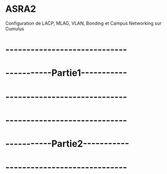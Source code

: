 # ASRA2
Configuration de LACP, MLAG, VLAN, Bonding et Campus Networking sur Cumulus

# -----------------------------
# -----------Partie1-----------
# -----------------------------






# -----------------------------
# -----------Partie2-----------
# -----------------------------

